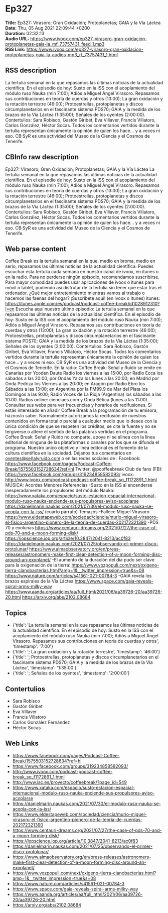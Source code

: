 # Ep327  
**Title:** Ep327: Virasoro; Gran Oxidación; Protoplanetas; GAIA y la Vía Láctea  
**Date:** Thu, 05 Aug 2021 22:09:44 +0200  
**Duration:** 02:32:13  
**Audio URL:** https://www.ivoox.com/ep327-virasoro-gran-oxidacion-protoplanetas-gaia-la_mf_73757431_feed_1.mp3  
**RSS Link:** https://www.ivoox.com/ep327-virasoro-gran-oxidacion-protoplanetas-gaia-la-audios-mp3_rf_73757431_1.html  

## RSS description
La tertulia semanal en la que repasamos las últimas noticias de la actualidad científica. En el episodio de hoy: Susto en la ISS con el acoplamiento del módulo ruso Nauka (min 7:00); Adiós a Miguel Ángel Virasoro. Repasamos sus contribuciones en teoría de cuerdas y otros (13:00); La gran oxidación y la rotación terrestre (46:00); Protoestrellas, protoplanetas y discos circumplanetarios en el fascinante sistema PDS70; GAIA y la medida de los brazos de la Vía Láctea (1:35:00); Señales de los oyentes (2:00:00). Contertulios: Sara Robisco, Gastón Giribet, Eva Villaver, Francis Villatoro, Carlos González, Héctor Socas. Todos los comentarios vertidos durante la tertulia representan únicamente la opinión de quien los hace... y a veces ni eso. CB:SyR es una actividad del Museo de la Ciencia y el Cosmos de Tenerife.

## CBInfo raw description
Ep327: Virasoro; Gran Oxidación; Protoplanetas; GAIA y la Vía Láctea
La tertulia semanal en la que repasamos las últimas noticias de la actualidad científica. En el episodio de hoy: Susto en la ISS con el acoplamiento del módulo ruso Nauka (min 7:00); Adiós a Miguel Ángel Virasoro. Repasamos sus contribuciones en teoría de cuerdas y otros (13:00); La gran oxidación y la rotación terrestre (46:00); Protoestrellas, protoplanetas y discos circumplanetarios en el fascinante sistema PDS70; GAIA y la medida de los brazos de la Vía Láctea (1:35:00); Señales de los oyentes (2:00:00). Contertulios: Sara Robisco, Gastón Giribet, Eva Villaver, Francis Villatoro, Carlos González, Héctor Socas. Todos los comentarios vertidos durante la tertulia representan únicamente la opinión de quien los hace... y a veces ni eso. CB:SyR es una actividad del Museo de la Ciencia y el Cosmos de Tenerife.


## Web parse content
Coffee Break es la tertulia semanal en la que, medio en broma, medio en serio, repasamos las últimas noticias de la actualidad científica. Puedes escuchar esta tertulia cada semana en nuestro canal de ivoox, en itunes o en la radio. Para no perderse ningún episodio, recomendamos suscribirse. Para mayor comodidad puedes usar aplicaciones de ivoox o itunes para móvil o tablet, pudiendo así disfrutar de la tertulia sin tener que estar tras el ordenador. ¿Qué mejor entretenimiento mientras vamos al trabajo o hacemos las faenas del hogar? ¡Suscríbete aquí! (en ivoox o itunes) itunes: https://itunes.apple.com/es/podcast/podcast-coffee-break/id1028912310?l=en Escucha aquí nuestro último episodio: La tertulia semanal en la que repasamos las últimas noticias de la actualidad científica. En el episodio de hoy: Susto en la ISS con el acoplamiento del módulo ruso Nauka (min 7:00); Adiós a Miguel Ángel Virasoro. Repasamos sus contribuciones en teoría de cuerdas y otros (13:00); La gran oxidación y la rotación terrestre (46:00); Protoestrellas, protoplanetas y discos circumplanetarios en el fascinante sistema PDS70; GAIA y la medida de los brazos de la Vía Láctea (1:35:00); Señales de los oyentes (2:00:00). Contertulios: Sara Robisco, Gastón Giribet, Eva Villaver, Francis Villatoro, Héctor Socas. Todos los comentarios vertidos durante la tertulia representan únicamente la opinión de quien los hace… y a veces ni eso. CB:SyR es una actividad del Museo de la Ciencia y el Cosmos de Tenerife. En la radio: Coffee Break: Señal y Ruido se emite en Canarias por Ycoden Daute Radio los viernes a las 15:00, por Radio Ecca los sábados a las 20:00, por Ondas Yaiza los lunes a las 20:00; en Madrid por Onda Pedriza los Viernes a las 20:00; en Aragón por Radio Ebro los Sábados a las 13:00; en Argentina por la FM99.9 de Mar del Plata los Domingos a las 9:00; Radio Voces de La Rioja (Argentina) los sábados a las 10:00. Radios online: cienciaes.com y Onda Bética (lunes a las 11:00). Consultar sus webs para ver frecuencias y horarios de redifusiones. Si estás interesado en añadir Coffee Break a la programación de tu emisora, háznoslo saber. Normalmente autorizamos la redifusión de nuestros contenidos en forma total o parcial a cualquier medio que lo desee con la única condición de que se respeten los créditos, se cite la fuente y no se tergiverse o altere el sentido de las palabras vertidas en el programa. Coffee Break: Señal y Ruido no comparte, apoya ni se alinea con la línea editorial de ninguna de las plataformas o canales por los que se difunda el programa. Nuestro único objetivo y línea editorial es el fomento de la cultura científica en la sociedad. Déjanos tus comentarios en oyentes@señalyruido.com o en las redes sociales de : Facebook: https://www.facebook.com/pages/Podcast-Coffee-Break/1575503152728634?ref=hl Twitter: @pcoffeebreak Club de fans (FB): https://www.facebook.com/groups/319234858582093/ ivoox: http://www.ivoox.com/podcast-podcast-coffee-break_sq_f1172891_1.html MÚSICA: Acordes Menores Referencias -Susto en la ISS al encenderse inesperadamente los propulsores del módulo Nauka: https://www.xataka.com/espacio/susto-estacion-espacial-internacional-modulo-ruso-nauka-enciende-sus-propulsores-aviso-acoplarse https://danielmarin.naukas.com/2021/07/30/el-modulo-ruso-nauka-se-acopla-con-la-iss/ (cuarto párrafo) Temazos -Fallece Miguel Virasoro https://www.eldestapeweb.com/sociedad/ciencia/murio-miguel-virasoro-el-fisico-argentino-pionero-de-la-teoria-de-cuerdas-202172321390 -PDS 70 y exolunas https://www.centauri-dreams.org/2021/07/27/the-case-of-pds-70-and-a-moon-forming-disk/ https://iopscience.iop.org/article/10.3847/2041-8213/ac0f83 https://danielmarin.naukas.com/2021/07/25/observando-el-primer-disco-protolunar/ https://www.almaobservatory.org/en/press-releases/astronomers-make-first-clear-detection-of-a-moon-forming-disc-around-an-exoplanet/ -El aumento de la duración del día pudo ser clave para la oxigenación de la tierra: https://www.vozpopuli.com/next/oxigeno-tierra-cianobacterias.html?amp=1&__twitter_impression=true&s=08 https://www.nature.com/articles/s41561-021-00784-3 -GAIA revela los brazos espirales de la Vía Láctea https://www.space.com/gaia-reveals-spiral-arms-milky-way https://www.aanda.org/articles/aa/full_html/2021/06/aa39726-20/aa39726-20.html https://arxiv.org/abs/2102.08684

## Topics
- {'title': 'La tertulia semanal en la que repasamos las últimas noticias de la actualidad científica. En el episodio de hoy: Susto en la ISS con el acoplamiento del módulo ruso Nauka (min 7:00); Adiós a Miguel Ángel Virasoro. Repasamos sus contribuciones en teoría de cuerdas y otros', 'timestamp': '7:00'}
- {'title': '; La gran oxidación y la rotación terrestre', 'timestamp': '46:00'}
- {'title': '; Protoestrellas, protoplanetas y discos circumplanetarios en el fascinante sistema PDS70; GAIA y la medida de los brazos de la Vía Láctea', 'timestamp': '1:35:00'}
- {'title': '; Señales de los oyentes', 'timestamp': '2:00:00'}
## Contertulios
- Sara Robisco
- Gastón Giribet
- Eva Villaver
- Francis Villatoro
- Carlos González Fernández
- Héctor Socas
## Web Links
- https://www.facebook.com/pages/Podcast-Coffee-Break/1575503152728634?ref=hl
- https://www.facebook.com/groups/319234858582093/
- http://www.ivoox.com/podcast-podcast-coffee-break_sq_f1172891_1.html
- http://www.iac.es/proyecto/coffeebreak/?page_id=549
- https://www.xataka.com/espacio/susto-estacion-espacial-internacional-modulo-ruso-nauka-enciende-sus-propulsores-aviso-acoplarse
- https://danielmarin.naukas.com/2021/07/30/el-modulo-ruso-nauka-se-acopla-con-la-iss/
- https://www.eldestapeweb.com/sociedad/ciencia/murio-miguel-virasoro-el-fisico-argentino-pionero-de-la-teoria-de-cuerdas-202172321390
- https://www.centauri-dreams.org/2021/07/27/the-case-of-pds-70-and-a-moon-forming-disk/
- https://iopscience.iop.org/article/10.3847/2041-8213/ac0f83
- https://danielmarin.naukas.com/2021/07/25/observando-el-primer-disco-protolunar/
- https://www.almaobservatory.org/en/press-releases/astronomers-make-first-clear-detection-of-a-moon-forming-disc-around-an-exoplanet/
- https://www.vozpopuli.com/next/oxigeno-tierra-cianobacterias.html?amp=1&__twitter_impression=true&s=08
- https://www.nature.com/articles/s41561-021-00784-3
- https://www.space.com/gaia-reveals-spiral-arms-milky-way
- https://www.aanda.org/articles/aa/full_html/2021/06/aa39726-20/aa39726-20.html
- https://arxiv.org/abs/2102.08684